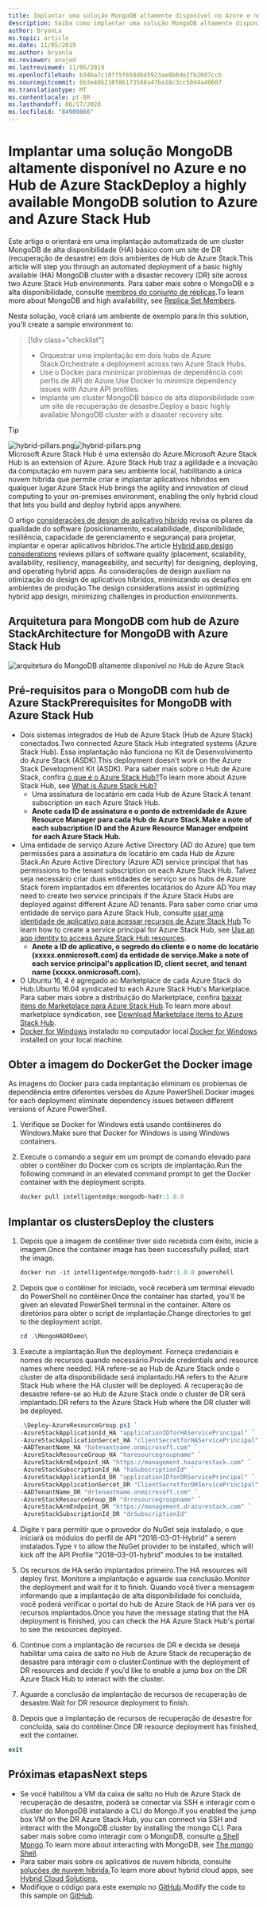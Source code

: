 ```yaml
---
title: Implantar uma solução MongoDB altamente disponível no Azure e no Hub de Azure Stack
description: Saiba como implantar uma solução MongoDB altamente disponível para o Azure e o Hub de Azure Stack
author: BryanLa
ms.topic: article
ms.date: 11/05/2019
ms.author: bryanla
ms.reviewer: anajod
ms.lastreviewed: 11/05/2019
ms.openlocfilehash: b34ba7c10ff5f658d645923ae8b6de2fb2607ccb
ms.sourcegitcommit: bb3e40b210f86173568a47ba18c3cc50d4a40607
ms.translationtype: MT
ms.contentlocale: pt-BR
ms.lasthandoff: 06/17/2020
ms.locfileid: "84909866"
---
```

# <a name="deploy-a-highly-available-mongodb-solution-to-azure-and-azure-stack-hub"></a><span data-ttu-id="b152e-103">Implantar uma solução MongoDB altamente disponível no Azure e no Hub de Azure Stack</span><span class="sxs-lookup"><span data-stu-id="b152e-103">Deploy a highly available MongoDB solution to Azure and Azure Stack Hub</span></span>

<span data-ttu-id="b152e-104">Este artigo o orientará em uma implantação automatizada de um cluster MongoDB de alta disponibilidade (HA) básico com um site de DR (recuperação de desastre) em dois ambientes de Hub de Azure Stack.</span><span class="sxs-lookup"><span data-stu-id="b152e-104">This article will step you through an automated deployment of a basic highly available (HA) MongoDB cluster with a disaster recovery (DR) site across two Azure Stack Hub environments.</span></span> <span data-ttu-id="b152e-105">Para saber mais sobre o MongoDB e a alta disponibilidade, consulte [membros do conjunto de réplicas](https://docs.mongodb.com/manual/core/replica-set-members/).</span><span class="sxs-lookup"><span data-stu-id="b152e-105">To learn more about MongoDB and high availability, see [Replica Set Members](https://docs.mongodb.com/manual/core/replica-set-members/).</span></span>

<span data-ttu-id="b152e-106">Nesta solução, você criará um ambiente de exemplo para:</span><span class="sxs-lookup"><span data-stu-id="b152e-106">In this solution, you'll create a sample environment to:</span></span>

> [!div class="checklist"]
> - <span data-ttu-id="b152e-107">Orquestrar uma implantação em dois hubs de Azure Stack.</span><span class="sxs-lookup"><span data-stu-id="b152e-107">Orchestrate a deployment across two Azure Stack Hubs.</span></span>
> - <span data-ttu-id="b152e-108">Use o Docker para minimizar problemas de dependência com perfis de API do Azure.</span><span class="sxs-lookup"><span data-stu-id="b152e-108">Use Docker to minimize dependency issues with Azure API profiles.</span></span>
> - <span data-ttu-id="b152e-109">Implante um cluster MongoDB básico de alta disponibilidade com um site de recuperação de desastre.</span><span class="sxs-lookup"><span data-stu-id="b152e-109">Deploy a basic highly available MongoDB cluster with a disaster recovery site.</span></span>

> [!Tip]  
> <span data-ttu-id="b152e-110">![hybrid-pillars.png](./media/solution-deployment-guide-cross-cloud-scaling/hybrid-pillars.png)</span><span class="sxs-lookup"><span data-stu-id="b152e-110">![hybrid-pillars.png](./media/solution-deployment-guide-cross-cloud-scaling/hybrid-pillars.png)</span></span>  
> <span data-ttu-id="b152e-111">Microsoft Azure Stack Hub é uma extensão do Azure.</span><span class="sxs-lookup"><span data-stu-id="b152e-111">Microsoft Azure Stack Hub is an extension of Azure.</span></span> <span data-ttu-id="b152e-112">Azure Stack Hub traz a agilidade e a inovação da computação em nuvem para seu ambiente local, habilitando a única nuvem híbrida que permite criar e implantar aplicativos híbridos em qualquer lugar.</span><span class="sxs-lookup"><span data-stu-id="b152e-112">Azure Stack Hub brings the agility and innovation of cloud computing to your on-premises environment, enabling the only hybrid cloud that lets you build and deploy hybrid apps anywhere.</span></span>  
> 
> <span data-ttu-id="b152e-113">O artigo [considerações de design de aplicativo híbrido](overview-app-design-considerations.md) revisa os pilares da qualidade do software (posicionamento, escalabilidade, disponibilidade, resiliência, capacidade de gerenciamento e segurança) para projetar, implantar e operar aplicativos híbridos.</span><span class="sxs-lookup"><span data-stu-id="b152e-113">The article [Hybrid app design considerations](overview-app-design-considerations.md) reviews pillars of software quality (placement, scalability, availability, resiliency, manageability, and security) for designing, deploying, and operating hybrid apps.</span></span> <span data-ttu-id="b152e-114">As considerações de design auxiliam na otimização do design de aplicativos híbridos, minimizando os desafios em ambientes de produção.</span><span class="sxs-lookup"><span data-stu-id="b152e-114">The design considerations assist in optimizing hybrid app design, minimizing challenges in production environments.</span></span>

## <a name="architecture-for-mongodb-with-azure-stack-hub"></a><span data-ttu-id="b152e-115">Arquitetura para MongoDB com hub de Azure Stack</span><span class="sxs-lookup"><span data-stu-id="b152e-115">Architecture for MongoDB with Azure Stack Hub</span></span>

![arquitetura do MongoDB altamente disponível no Hub de Azure Stack](media/solution-deployment-guide-mongodb-ha/image1.png)

## <a name="prerequisites-for-mongodb-with-azure-stack-hub"></a><span data-ttu-id="b152e-117">Pré-requisitos para o MongoDB com hub de Azure Stack</span><span class="sxs-lookup"><span data-stu-id="b152e-117">Prerequisites for MongoDB with Azure Stack Hub</span></span>

- <span data-ttu-id="b152e-118">Dois sistemas integrados de Hub de Azure Stack (Hub de Azure Stack) conectados.</span><span class="sxs-lookup"><span data-stu-id="b152e-118">Two connected Azure Stack Hub integrated systems (Azure Stack Hub).</span></span> <span data-ttu-id="b152e-119">Essa implantação não funciona no Kit de Desenvolvimento do Azure Stack (ASDK).</span><span class="sxs-lookup"><span data-stu-id="b152e-119">This deployment doesn't work on the Azure Stack Development Kit (ASDK).</span></span> <span data-ttu-id="b152e-120">Para saber mais sobre o Hub de Azure Stack, confira [o que é o Azure Stack Hub?](https://azure.microsoft.com/products/azure-stack/hub/)</span><span class="sxs-lookup"><span data-stu-id="b152e-120">To learn more about Azure Stack Hub, see [What is Azure Stack Hub?](https://azure.microsoft.com/products/azure-stack/hub/)</span></span>
  - <span data-ttu-id="b152e-121">Uma assinatura de locatário em cada Hub de Azure Stack.</span><span class="sxs-lookup"><span data-stu-id="b152e-121">A tenant subscription on each Azure Stack Hub.</span></span> 
  - <span data-ttu-id="b152e-122">**Anote cada ID de assinatura e o ponto de extremidade de Azure Resource Manager para cada Hub de Azure Stack.**</span><span class="sxs-lookup"><span data-stu-id="b152e-122">**Make a note of each subscription ID and the Azure Resource Manager endpoint for each Azure Stack Hub.**</span></span>
- <span data-ttu-id="b152e-123">Uma entidade de serviço Azure Active Directory (AD do Azure) que tem permissões para a assinatura de locatário em cada Hub de Azure Stack.</span><span class="sxs-lookup"><span data-stu-id="b152e-123">An Azure Active Directory (Azure AD) service principal that has permissions to the tenant subscription on each Azure Stack Hub.</span></span> <span data-ttu-id="b152e-124">Talvez seja necessário criar duas entidades de serviço se os hubs de Azure Stack forem implantados em diferentes locatários do Azure AD.</span><span class="sxs-lookup"><span data-stu-id="b152e-124">You may need to create two service principals if the Azure Stack Hubs are deployed against different Azure AD tenants.</span></span> <span data-ttu-id="b152e-125">Para saber como criar uma entidade de serviço para Azure Stack Hub, consulte [usar uma identidade de aplicativo para acessar recursos de Azure Stack Hub](https://docs.microsoft.com/azure-stack/user/azure-stack-create-service-principals).</span><span class="sxs-lookup"><span data-stu-id="b152e-125">To learn how to create a service principal for Azure Stack Hub, see [Use an app identity to access Azure Stack Hub resources](https://docs.microsoft.com/azure-stack/user/azure-stack-create-service-principals).</span></span>
  - <span data-ttu-id="b152e-126">**Anote a ID do aplicativo, o segredo do cliente e o nome do locatário (xxxxx.onmicrosoft.com) da entidade de serviço.**</span><span class="sxs-lookup"><span data-stu-id="b152e-126">**Make a note of each service principal's application ID, client secret, and tenant name (xxxxx.onmicrosoft.com).**</span></span>
- <span data-ttu-id="b152e-127">O Ubuntu 16, 4 é agregado ao Marketplace de cada Azure Stack do Hub.</span><span class="sxs-lookup"><span data-stu-id="b152e-127">Ubuntu 16.04 syndicated to each Azure Stack Hub's Marketplace.</span></span> <span data-ttu-id="b152e-128">Para saber mais sobre a distribuição do Marketplace, confira [baixar itens do Marketplace para Azure Stack Hub](https://docs.microsoft.com/azure-stack/operator/azure-stack-download-azure-marketplace-item).</span><span class="sxs-lookup"><span data-stu-id="b152e-128">To learn more about marketplace syndication, see [Download Marketplace items to Azure Stack Hub](https://docs.microsoft.com/azure-stack/operator/azure-stack-download-azure-marketplace-item).</span></span>
- <span data-ttu-id="b152e-129">[Docker for Windows](https://docs.docker.com/docker-for-windows/) instalado no computador local.</span><span class="sxs-lookup"><span data-stu-id="b152e-129">[Docker for Windows](https://docs.docker.com/docker-for-windows/) installed on your local machine.</span></span>

## <a name="get-the-docker-image"></a><span data-ttu-id="b152e-130">Obter a imagem do Docker</span><span class="sxs-lookup"><span data-stu-id="b152e-130">Get the Docker image</span></span>

<span data-ttu-id="b152e-131">As imagens do Docker para cada implantação eliminam os problemas de dependência entre diferentes versões do Azure PowerShell.</span><span class="sxs-lookup"><span data-stu-id="b152e-131">Docker images for each deployment eliminate dependency issues between different versions of Azure PowerShell.</span></span>

1. <span data-ttu-id="b152e-132">Verifique se Docker for Windows está usando contêineres do Windows.</span><span class="sxs-lookup"><span data-stu-id="b152e-132">Make sure that Docker for Windows is using Windows containers.</span></span>
2. <span data-ttu-id="b152e-133">Execute o comando a seguir em um prompt de comando elevado para obter o contêiner do Docker com os scripts de implantação.</span><span class="sxs-lookup"><span data-stu-id="b152e-133">Run the following command in an elevated command prompt to get the Docker container with the deployment scripts.</span></span>

    ```powershell  
    docker pull intelligentedge/mongodb-hadr:1.0.0
    ```

## <a name="deploy-the-clusters"></a><span data-ttu-id="b152e-134">Implantar os clusters</span><span class="sxs-lookup"><span data-stu-id="b152e-134">Deploy the clusters</span></span>

1. <span data-ttu-id="b152e-135">Depois que a imagem de contêiner tiver sido recebida com êxito, inicie a imagem.</span><span class="sxs-lookup"><span data-stu-id="b152e-135">Once the container image has been successfully pulled, start the image.</span></span>

    ```powershell  
    docker run -it intelligentedge/mongodb-hadr:1.0.0 powershell
    ```

2. <span data-ttu-id="b152e-136">Depois que o contêiner for iniciado, você receberá um terminal elevado do PowerShell no contêiner.</span><span class="sxs-lookup"><span data-stu-id="b152e-136">Once the container has started, you'll be given an elevated PowerShell terminal in the container.</span></span> <span data-ttu-id="b152e-137">Altere os diretórios para obter o script de implantação.</span><span class="sxs-lookup"><span data-stu-id="b152e-137">Change directories to get to the deployment script.</span></span>

    ```powershell  
    cd .\MongoHADRDemo\
    ```

3. <span data-ttu-id="b152e-138">Execute a implantação.</span><span class="sxs-lookup"><span data-stu-id="b152e-138">Run the deployment.</span></span> <span data-ttu-id="b152e-139">Forneça credenciais e nomes de recursos quando necessário.</span><span class="sxs-lookup"><span data-stu-id="b152e-139">Provide credentials and resource names where needed.</span></span> <span data-ttu-id="b152e-140">HA refere-se ao Hub de Azure Stack onde o cluster de alta disponibilidade será implantado.</span><span class="sxs-lookup"><span data-stu-id="b152e-140">HA refers to the Azure Stack Hub where the HA cluster will be deployed.</span></span> <span data-ttu-id="b152e-141">A recuperação de desastre refere-se ao Hub de Azure Stack onde o cluster de DR será implantado.</span><span class="sxs-lookup"><span data-stu-id="b152e-141">DR refers to the Azure Stack Hub where the DR cluster will be deployed.</span></span>

    ```powershell
    .\Deploy-AzureResourceGroup.ps1 `
    -AzureStackApplicationId_HA "applicationIDforHAServicePrincipal" `
    -AzureStackApplicationSercet_HA "clientSecretforHAServicePrincipal" `
    -AADTenantName_HA "hatenantname.onmicrosoft.com" `
    -AzureStackResourceGroup_HA "haresourcegroupname" `
    -AzureStackArmEndpoint_HA "https://management.haazurestack.com" `
    -AzureStackSubscriptionId_HA "haSubscriptionId" `
    -AzureStackApplicationId_DR "applicationIDforDRServicePrincipal" `
    -AzureStackApplicationSercet_DR "ClientSecretforDRServicePrincipal" `
    -AADTenantName_DR "drtenantname.onmicrosoft.com" `
    -AzureStackResourceGroup_DR "drresourcegroupname" `
    -AzureStackArmEndpoint_DR "https://management.drazurestack.com" `
    -AzureStackSubscriptionId_DR "drSubscriptionId"
    ```

4. <span data-ttu-id="b152e-142">Digite `Y` para permitir que o provedor do NuGet seja instalado, o que iniciará os módulos do perfil de API "2018-03-01-Hybrid" a serem instalados.</span><span class="sxs-lookup"><span data-stu-id="b152e-142">Type `Y` to allow the NuGet provider to be installed, which will kick off the API Profile "2018-03-01-hybrid" modules to be installed.</span></span>

5. <span data-ttu-id="b152e-143">Os recursos de HA serão implantados primeiro.</span><span class="sxs-lookup"><span data-stu-id="b152e-143">The HA resources will deploy first.</span></span> <span data-ttu-id="b152e-144">Monitore a implantação e aguarde sua conclusão.</span><span class="sxs-lookup"><span data-stu-id="b152e-144">Monitor the deployment and wait for it to finish.</span></span> <span data-ttu-id="b152e-145">Quando você tiver a mensagem informando que a implantação de alta disponibilidade foi concluída, você poderá verificar o portal do hub de Azure Stack de HA para ver os recursos implantados.</span><span class="sxs-lookup"><span data-stu-id="b152e-145">Once you have the message stating that the HA deployment is finished, you can check the HA Azure Stack Hub's portal to see the resources deployed.</span></span>

6. <span data-ttu-id="b152e-146">Continue com a implantação de recursos de DR e decida se deseja habilitar uma caixa de salto no Hub de Azure Stack de recuperação de desastre para interagir com o cluster.</span><span class="sxs-lookup"><span data-stu-id="b152e-146">Continue with the deployment of DR resources and decide if you'd like to enable a jump box on the DR Azure Stack Hub to interact with the cluster.</span></span>

7. <span data-ttu-id="b152e-147">Aguarde a conclusão da implantação de recursos de recuperação de desastre.</span><span class="sxs-lookup"><span data-stu-id="b152e-147">Wait for DR resource deployment to finish.</span></span>

8. <span data-ttu-id="b152e-148">Depois que a implantação de recursos de recuperação de desastre for concluída, saia do contêiner.</span><span class="sxs-lookup"><span data-stu-id="b152e-148">Once DR resource deployment has finished, exit the container.</span></span>

  ```powershell
  exit
  ```

## <a name="next-steps"></a><span data-ttu-id="b152e-149">Próximas etapas</span><span class="sxs-lookup"><span data-stu-id="b152e-149">Next steps</span></span>

- <span data-ttu-id="b152e-150">Se você habilitou a VM da caixa de salto no Hub de Azure Stack de recuperação de desastre, poderá se conectar via SSH e interagir com o cluster do MongoDB instalando a CLI do Mongo.</span><span class="sxs-lookup"><span data-stu-id="b152e-150">If you enabled the jump box VM on the DR Azure Stack Hub, you can connect via SSH and interact with the MongoDB cluster by installing the mongo CLI.</span></span> <span data-ttu-id="b152e-151">Para saber mais sobre como interagir com o MongoDB, consulte [o Shell Mongo](https://docs.mongodb.com/manual/mongo/).</span><span class="sxs-lookup"><span data-stu-id="b152e-151">To learn more about interacting with MongoDB, see [The mongo Shell](https://docs.mongodb.com/manual/mongo/).</span></span>
- <span data-ttu-id="b152e-152">Para saber mais sobre os aplicativos de nuvem híbrida, consulte [soluções de nuvem híbrida.](https://aka.ms/azsdevtutorials)</span><span class="sxs-lookup"><span data-stu-id="b152e-152">To learn more about hybrid cloud apps, see [Hybrid Cloud Solutions.](https://aka.ms/azsdevtutorials)</span></span>
- <span data-ttu-id="b152e-153">Modifique o código para este exemplo no [GitHub](https://github.com/Azure-Samples/azure-intelligent-edge-patterns).</span><span class="sxs-lookup"><span data-stu-id="b152e-153">Modify the code to this sample on [GitHub](https://github.com/Azure-Samples/azure-intelligent-edge-patterns).</span></span>
